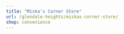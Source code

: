 ```yaml
---
title: "Miska's Corner Store"
url: /glendale-heights/miskas-corner-store/
shop: convenience
---
```

